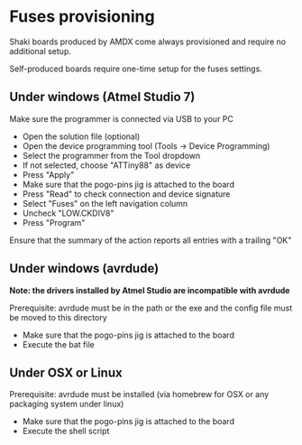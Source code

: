 # Fuses provisioning

Shaki boards produced by AMDX come always provisioned and require no additional setup.

Self-produced boards require one-time setup for the fuses settings.

## Under windows (Atmel Studio 7)

Make sure the programmer is connected via USB to your PC

* Open the solution file (optional)
* Open the device programming tool (Tools -> Device Programming)
* Select the programmer from the Tool dropdown
* If not selected, choose "ATTiny88" as device
* Press "Apply"
* Make sure that the pogo-pins jig is attached to the board
* Press "Read" to check connection and device signature
* Select "Fuses" on the left navigation column
* Uncheck "LOW.CKDIV8"
* Press "Program"

Ensure that the summary of the action reports all entries with a trailing "OK"

## Under windows (avrdude)

**Note: the drivers installed by Atmel Studio are incompatible with avrdude**

Prerequisite: avrdude must be in the path or the exe and the config file must be moved to this directory

* Make sure that the pogo-pins jig is attached to the board
* Execute the bat file

## Under OSX or Linux

Prerequisite: avrdude must be installed (via homebrew for OSX or any packaging system under linux)

* Make sure that the pogo-pins jig is attached to the board
* Execute the shell script
